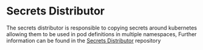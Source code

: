 # Secrets Distributor
The secrets distributor is responsible to copying secrets around kubernetes allowing them to be used in pod definitions in multiple namespaces, Further information can be found in the [Secrets Distributor](./docker/secrets-distributor/) repository